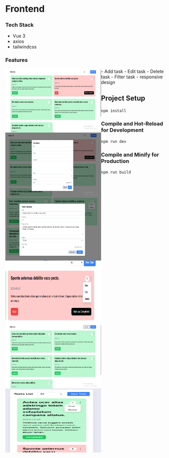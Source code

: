 # Frontend
### Tech Stack
- Vue 3
- axios
- tailwindcss

### Features
<img src ='images/home.png' width='300' height='200' alt='home' align='left'>
- Add task
<img src ='images/add.png' width='300' height='200' alt='add' align='left'>
- Edit task
<img src ='images/edit.png' width='300' height='200' alt='edit' align='left'>
- Delete task
<img src ='images/actions.png' width='300' height='200' alt='actions' align='left'> 
- Filter task
<img src ='images/filter.png' width='300' height='200' alt='filter' align='left'>
- responsive design
<img src ='images/responsive.png' width='300' height='200' alt='responsive' align='left'>

## Project Setup

```sh
npm install
```

### Compile and Hot-Reload for Development

```sh
npm run dev
```

### Compile and Minify for Production

```sh
npm run build
```
